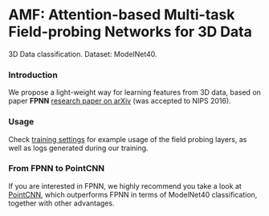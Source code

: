# AMF: Attention-based Multi-task Field-probing Networks for 3D Data

3D Data classification. Dataset: ModelNet40.

### Introduction
We propose a light-weight way for learning features from 3D data, based on paper **FPNN** <a href="http://arxiv.org/abs/1605.06240" target="_blank">research paper on arXiv</a> (was accepted to NIPS 2016).

### Usage
Check <a href="https://github.com/yangyanli/FPNN/tree/master/training_settings" target="_blank">training settings</a> for example usage of the field probing layers, as well as logs generated during our training.

### From FPNN to PointCNN
If you are interested in FPNN, we highly recommend you take a look at [PointCNN](https://github.com/yangyanli/PointCNN), which outperforms FPNN in terms of ModelNet40 classification, together with other advantages.
